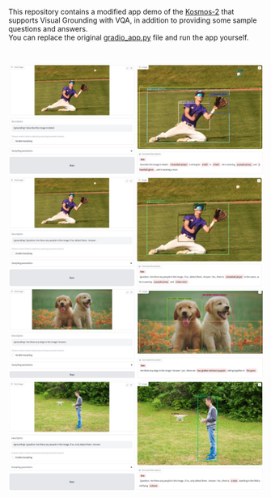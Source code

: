 

This repository contains a modified app demo of the [Kosmos-2](https://github.com/microsoft/unilm/tree/master/kosmos-2) that supports Visual Grounding with VQA, in addition to providing some sample questions and answers.   
You can replace the original [gradio_app.py](demo/gradio_app.py) file and run the app yourself.

<br>

![demo1](demo/images/demo1.jpg)
![demo2](demo/images/demo2.jpg)
![demo3](demo/images/demo3.jpg)
![demo4](demo/images/demo4.jpg)

